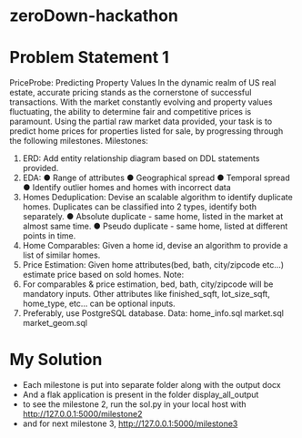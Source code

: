 # zeroDown-hackathon
# Problem Statement 1
PriceProbe: Predicting Property Values
In the dynamic realm of US real estate, accurate pricing stands as the cornerstone of successful
transactions. With the market constantly evolving and property values fluctuating, the ability to
determine fair and competitive prices is paramount. Using the partial raw market data
provided, your task is to predict home prices for properties listed for sale, by progressing
through the following milestones.
Milestones:
1. ERD: Add entity relationship diagram based on DDL statements provided.
2. EDA:
● Range of attributes
● Geographical spread
● Temporal spread
● Identify outlier homes and homes with incorrect data
3. Homes Deduplication: Devise an scalable algorithm to identify duplicate homes.
Duplicates can be classified into 2 types, identify both separately.
● Absolute duplicate - same home, listed in the market at almost same time.
● Pseudo duplicate - same home, listed at different points in time.
4. Home Comparables: Given a home id, devise an algorithm to provide a list of similar
homes.
5. Price Estimation: Given home attributes(bed, bath, city/zipcode etc...) estimate price
based on sold homes.
Note:
1. For comparables & price estimation, bed, bath, city/zipcode will be mandatory inputs.
Other attributes like finished_sqft, lot_size_sqft, home_type, etc… can be optional
inputs.
2. Preferably, use PostgreSQL database.
Data:
home_info.sql
market.sql
market_geom.sql

# My Solution
+ Each milestone is put into separate folder along with the output docx
+ And a flak application is present in the folder display_all_output
+ to see the milestone 2, run the sol.py in your local host with http://127.0.0.1:5000/milestone2
+ and for next milestone 3, http://127.0.0.1:5000/milestone3



